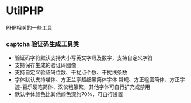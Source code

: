 # UtilPHP
PHP相关的一些工具

### captcha 验证码生成工具类
* 验证码字符默认支持大小写英文字母及数字，支持自定义字符
* 支持保存生成的验证码图像
* 支持自定义验证码位数、干扰点个数、干扰线条数
* 字体默认支持喵体、方正兰亭超细黑简体字体 常规、方正粗圆简体、方正字迹-百乐硬笔简体、汉仪粗篆繁，其他字体可自行扩充或禁用
* 默认字体颜色比其他颜色深约70%，可自行设置
